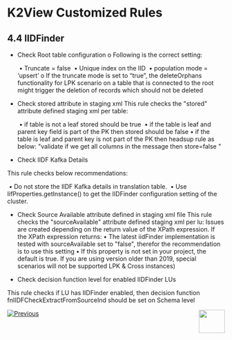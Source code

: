 # K2View Customized Rules

## 4.4	IIDFinder

- Check Root table configuration
  o Following is the correct setting:

  ​	•	Truncate = false
  ​	•	Unique index on the IID
  ​	•	population mode = ‘upsert’
  o If the truncate mode is set to “true”, the deleteOrphans functionality for LPK scenario on a table that is connected to the root might trigger the deletion of records which should not be deleted

  

- Check stored attribute in staging xml
  This rule checks the "stored" attribute defined staging xml per table:

  ​	•	if table is not a leaf stored should be true
  ​	•	if the table is leaf and parent key field is part of the PK then stored should be false
  ​	•	if the table is leaf and parent key is not part of the PK then headsup rule as below:
  "validate if we get all columns in the message then store=false "

-	Check IIDF Kafka Details

This rule checks below recommendations: 

​		•	Do not store the IIDF Kafka details in translation table.
​		•	Use IifProperties.getInstance() to get the IIDFinder configuration setting of the cluster.

-	Check Source Available attribute defined in staging xml file
This rule checks the "sourceAvailable" attribute defined staging xml per lu:
Issues are created depending on the return value of the XPath expression. If the XPath expression returns:
	•	The latest iidFinder implementation is tested with sourceAvailable set to "false",
therefor the recommendation is to use this setting
	•	If this property is not set in your project, the default is true. If you are using version
older than 2019, special scenarios will not be supported
LPK & Cross instances)

-	Check decision function level for enabled IIDFinder LUs

This rule checks if LU has IIDFinder enabled, then decision function fnIIDFCheckExtractFromSourceInd should be set on Schema level



[![Previous](/articles/images/Previous.png)](/articles/COE/SonarQube/04_Customized_Rules/03_Cassandra.md)[<img align="right" width="60" height="54" src="/articles/images/Next.png">](/articles/COE/SonarQube/05_Reference_and_Document/01_Reference.md)

